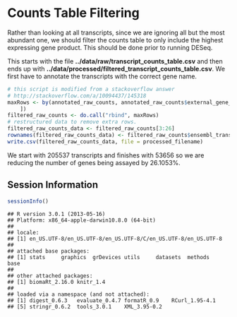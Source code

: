 Counts Table Filtering
========================================================

Rather than looking at all transcripts, since we are ignoring all but the most abundant one,  we should filter the counts table to only include the highest expressing gene product.  This should be done prior to running DESeq.




This starts with the file **../data/raw/transcript_counts_table.csv** and then ends up with **../data/processed/filtered_transcript_counts_table.csv**.  We first have to annotate the transcripts with the correct gene name.





```r
# this script is modified from a stackoverflow answer
# http://stackoverflow.com/a/10094437/145318
maxRows <- by(annotated_raw_counts, annotated_raw_counts$external_gene_id, function(X) X[which.max(X$Sum), 
    ])
filtered_raw_counts <- do.call("rbind", maxRows)
# restructured data to remove extra rows.
filtered_raw_counts_data <- filtered_raw_counts[3:26]
rownames(filtered_raw_counts_data) <- filtered_raw_counts$ensembl_transcript_id
write.csv(filtered_raw_counts_data, file = processed_filename)
```

We start with 205537 transcripts and finishes with 53656 so we are reducing the number of genes being assayed by 26.1053%.

Session Information
---------------------


```r
sessionInfo()
```

```
## R version 3.0.1 (2013-05-16)
## Platform: x86_64-apple-darwin10.8.0 (64-bit)
## 
## locale:
## [1] en_US.UTF-8/en_US.UTF-8/en_US.UTF-8/C/en_US.UTF-8/en_US.UTF-8
## 
## attached base packages:
## [1] stats     graphics  grDevices utils     datasets  methods   base     
## 
## other attached packages:
## [1] biomaRt_2.16.0 knitr_1.4     
## 
## loaded via a namespace (and not attached):
## [1] digest_0.6.3   evaluate_0.4.7 formatR_0.9    RCurl_1.95-4.1
## [5] stringr_0.6.2  tools_3.0.1    XML_3.95-0.2
```

